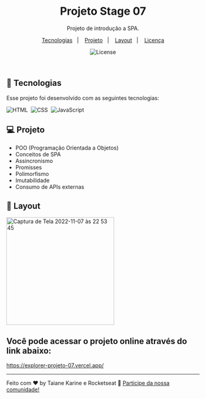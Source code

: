 <h1 align="center"> Projeto Stage 07 </h1>

<p align="center">
Projeto de introdução a SPA.
</p>


<p align="center">
  <a href="#-tecnologias">Tecnologias</a>&nbsp;&nbsp;&nbsp;|&nbsp;&nbsp;&nbsp;
  <a href="#-projeto">Projeto</a>&nbsp;&nbsp;&nbsp;|&nbsp;&nbsp;&nbsp;
  <a href="#-layout">Layout</a>&nbsp;&nbsp;&nbsp;|&nbsp;&nbsp;&nbsp;
  <a href="#memo-licença">Licença</a>
</p>

<p align="center">
  <img alt="License" src="https://img.shields.io/static/v1?label=license&message=MIT&color=49AA26&labelColor=000000">
</p>

<br>

## 🚀 Tecnologias

Esse projeto foi desenvolvido com as seguintes tecnologias:

![HTML](https://img.shields.io/badge/-HTML-05122A?style=flat&logo=HTML5)&nbsp;
![CSS](https://img.shields.io/badge/-CSS-05122A?style=flat&logo=CSS3&logoColor=1572B6)&nbsp;
![JavaScript](https://img.shields.io/badge/-JavaScript-05122A?style=flat&logo=javascript)&nbsp;

## 💻 Projeto

- POO (Programação Orientada a Objetos)
- Conceitos de SPA
- Assincronismo
- Promisses
- Polimorfismo
- Imutabilidade
- Consumo de APIs externas


## 🔖 Layout

<img width="281" alt="Captura de Tela 2022-11-07 às 22 53 45" src="https://user-images.githubusercontent.com/94652702/200454578-6358464d-5114-47e5-b19d-9aeddcaadf78.png">


## Você pode acessar o projeto online através do link abaixo:
https://explorer-projeto-07.vercel.app/



---

Feito com ♥ by Taiane Karine e Rocketseat :wave: [Participe da nossa comunidade!](https://discord.gg/rocketseat)
